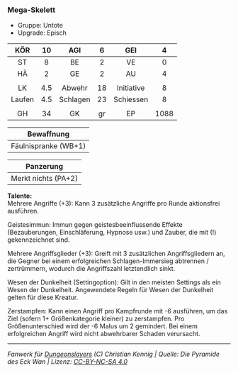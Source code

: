 ### Mega-Skelett

- Gruppe: Untote
- Upgrade: Episch

|  KÖR   | 10  |   AGI    |  6  |    GEI     |  4   |
| :----: | :-: | :------: | :-: | :--------: | :--: |
|   ST   |  8  |    BE    |  2  |     VE     |  0   |
|   HÄ   |  2  |    GE    |  2  |     AU     |  4   |
|        |     |          |     |            |      |
|   LK   | 4.5 |  Abwehr  | 18  | Initiative |  8   |
| Laufen | 4.5 | Schlagen | 23  | Schiessen  |  8   |
|        |     |          |     |            |      |
|   GH   | 34  |    GK    | gr  |     EP     | 1088 |

|      Bewaffnung      |
| :------------------: |
| Fäulnispranke (WB+1) |

|      Panzerung      |
| :-----------------: |
| Merkt nichts (PA+2) |

**Talente:**  
Mehrere Angriffe (+3): Kann 3 zusätzliche Angriffe pro Runde aktionsfrei ausführen.

Geistesimmun: Immun gegen geistesbeeinflussende Effekte (Bezauberungen, Einschläferung, Hypnose usw.) und Zauber, die mit (!) gekennzeichnet sind.

Mehrere Angriffsglieder (+3): Greift mit 3 zusätzlichen Angriffsgliedern an, die Gegner bei einem erfolgreichen Schlagen-Immersieg abtrennen / zertrümmern, wodurch die Angriffszahl letztendlich sinkt.

Wesen der Dunkelheit (Settingoption): Gilt in den meisten Settings als ein Wesen der Dunkelheit. Angewendete Regeln für Wesen der Dunkelheit gelten für diese Kreatur.

Zerstampfen: Kann einen Angriff pro Kampfrunde mit -6 ausführen, um das Ziel (sofern 1+ Größenkategorie kleiner) zu zerstampfen. Pro Größenunterschied wird der -6 Malus um 2 gemindert. Bei einem erfolgreichen Angriff wird nicht abwehrbarer Schaden verursacht.

---

_Fanwerk für [Dungeonslayers](https://www.dungeonslayers.net/) (C) Christian Kennig | Quelle: Die Pyramide des Eck Wan | Lizenz: [CC-BY-NC-SA 4.0](https://creativecommons.org/licenses/by-nc-sa/4.0/deed.de)_
